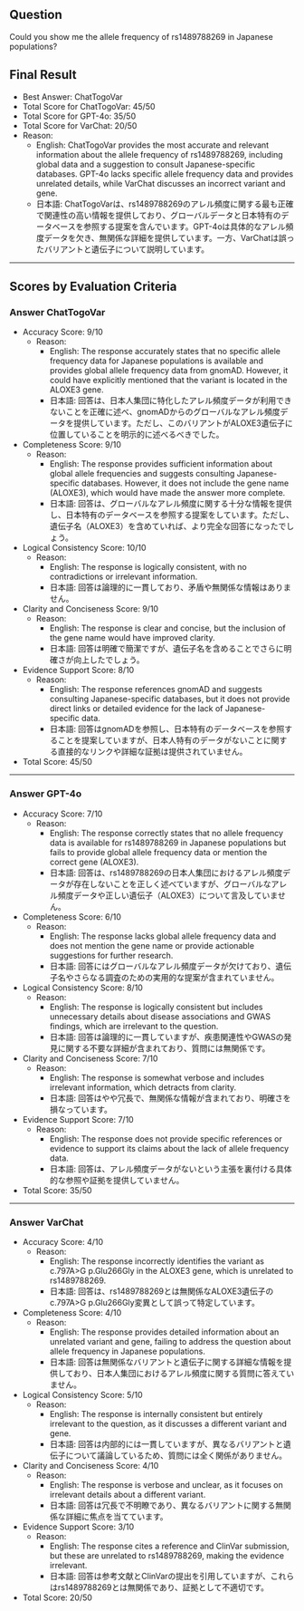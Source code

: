 ## Question

Could you show me the allele frequency of rs1489788269 in Japanese populations?

## Final Result

- Best Answer: ChatTogoVar
- Total Score for ChatTogoVar: 45/50
- Total Score for GPT-4o: 35/50
- Total Score for VarChat: 20/50
- Reason:
  - English: ChatTogoVar provides the most accurate and relevant information about the allele frequency of rs1489788269, including global data and a suggestion to consult Japanese-specific databases. GPT-4o lacks specific allele frequency data and provides unrelated details, while VarChat discusses an incorrect variant and gene.
  - 日本語: ChatTogoVarは、rs1489788269のアレル頻度に関する最も正確で関連性の高い情報を提供しており、グローバルデータと日本特有のデータベースを参照する提案を含んでいます。GPT-4oは具体的なアレル頻度データを欠き、無関係な詳細を提供しています。一方、VarChatは誤ったバリアントと遺伝子について説明しています。

---

## Scores by Evaluation Criteria

### Answer ChatTogoVar
- Accuracy Score: 9/10
  - Reason: 
    - English: The response accurately states that no specific allele frequency data for Japanese populations is available and provides global allele frequency data from gnomAD. However, it could have explicitly mentioned that the variant is located in the ALOXE3 gene.
    - 日本語: 回答は、日本人集団に特化したアレル頻度データが利用できないことを正確に述べ、gnomADからのグローバルなアレル頻度データを提供しています。ただし、このバリアントがALOXE3遺伝子に位置していることを明示的に述べるべきでした。
- Completeness Score: 9/10
  - Reason: 
    - English: The response provides sufficient information about global allele frequencies and suggests consulting Japanese-specific databases. However, it does not include the gene name (ALOXE3), which would have made the answer more complete.
    - 日本語: 回答は、グローバルなアレル頻度に関する十分な情報を提供し、日本特有のデータベースを参照する提案をしています。ただし、遺伝子名（ALOXE3）を含めていれば、より完全な回答になったでしょう。
- Logical Consistency Score: 10/10
  - Reason: 
    - English: The response is logically consistent, with no contradictions or irrelevant information.
    - 日本語: 回答は論理的に一貫しており、矛盾や無関係な情報はありません。
- Clarity and Conciseness Score: 9/10
  - Reason: 
    - English: The response is clear and concise, but the inclusion of the gene name would have improved clarity.
    - 日本語: 回答は明確で簡潔ですが、遺伝子名を含めることでさらに明確さが向上したでしょう。
- Evidence Support Score: 8/10
  - Reason: 
    - English: The response references gnomAD and suggests consulting Japanese-specific databases, but it does not provide direct links or detailed evidence for the lack of Japanese-specific data.
    - 日本語: 回答はgnomADを参照し、日本特有のデータベースを参照することを提案していますが、日本人特有のデータがないことに関する直接的なリンクや詳細な証拠は提供されていません。
- Total Score: 45/50

---

### Answer GPT-4o
- Accuracy Score: 7/10
  - Reason: 
    - English: The response correctly states that no allele frequency data is available for rs1489788269 in Japanese populations but fails to provide global allele frequency data or mention the correct gene (ALOXE3).
    - 日本語: 回答は、rs1489788269の日本人集団におけるアレル頻度データが存在しないことを正しく述べていますが、グローバルなアレル頻度データや正しい遺伝子（ALOXE3）について言及していません。
- Completeness Score: 6/10
  - Reason: 
    - English: The response lacks global allele frequency data and does not mention the gene name or provide actionable suggestions for further research.
    - 日本語: 回答にはグローバルなアレル頻度データが欠けており、遺伝子名やさらなる調査のための実用的な提案が含まれていません。
- Logical Consistency Score: 8/10
  - Reason: 
    - English: The response is logically consistent but includes unnecessary details about disease associations and GWAS findings, which are irrelevant to the question.
    - 日本語: 回答は論理的に一貫していますが、疾患関連性やGWASの発見に関する不要な詳細が含まれており、質問には無関係です。
- Clarity and Conciseness Score: 7/10
  - Reason: 
    - English: The response is somewhat verbose and includes irrelevant information, which detracts from clarity.
    - 日本語: 回答はやや冗長で、無関係な情報が含まれており、明確さを損なっています。
- Evidence Support Score: 7/10
  - Reason: 
    - English: The response does not provide specific references or evidence to support its claims about the lack of allele frequency data.
    - 日本語: 回答は、アレル頻度データがないという主張を裏付ける具体的な参照や証拠を提供していません。
- Total Score: 35/50

---

### Answer VarChat
- Accuracy Score: 4/10
  - Reason: 
    - English: The response incorrectly identifies the variant as c.797A>G p.Glu266Gly in the ALOXE3 gene, which is unrelated to rs1489788269.
    - 日本語: 回答は、rs1489788269とは無関係なALOXE3遺伝子のc.797A>G p.Glu266Gly変異として誤って特定しています。
- Completeness Score: 4/10
  - Reason: 
    - English: The response provides detailed information about an unrelated variant and gene, failing to address the question about allele frequency in Japanese populations.
    - 日本語: 回答は無関係なバリアントと遺伝子に関する詳細な情報を提供しており、日本人集団におけるアレル頻度に関する質問に答えていません。
- Logical Consistency Score: 5/10
  - Reason: 
    - English: The response is internally consistent but entirely irrelevant to the question, as it discusses a different variant and gene.
    - 日本語: 回答は内部的には一貫していますが、異なるバリアントと遺伝子について議論しているため、質問には全く関係がありません。
- Clarity and Conciseness Score: 4/10
  - Reason: 
    - English: The response is verbose and unclear, as it focuses on irrelevant details about a different variant.
    - 日本語: 回答は冗長で不明瞭であり、異なるバリアントに関する無関係な詳細に焦点を当てています。
- Evidence Support Score: 3/10
  - Reason: 
    - English: The response cites a reference and ClinVar submission, but these are unrelated to rs1489788269, making the evidence irrelevant.
    - 日本語: 回答は参考文献とClinVarの提出を引用していますが、これらはrs1489788269とは無関係であり、証拠として不適切です。
- Total Score: 20/50